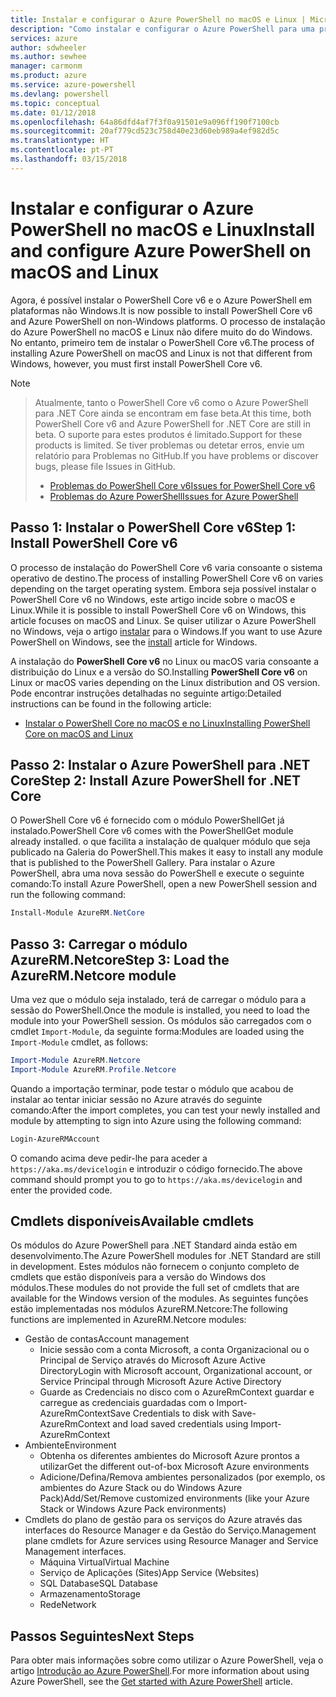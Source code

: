 ```yaml
---
title: Instalar e configurar o Azure PowerShell no macOS e Linux | Microsoft Docs
description: "Como instalar e configurar o Azure PowerShell para uma primeira utilização no macOS e Linux."
services: azure
author: sdwheeler
ms.author: sewhee
manager: carmonm
ms.product: azure
ms.service: azure-powershell
ms.devlang: powershell
ms.topic: conceptual
ms.date: 01/12/2018
ms.openlocfilehash: 64a86dfd4af7f3f0a91501e9a096ff190f7100cb
ms.sourcegitcommit: 20af779cd523c758d40e23d60eb989a4ef982d5c
ms.translationtype: HT
ms.contentlocale: pt-PT
ms.lasthandoff: 03/15/2018
---
```

# <a name="install-and-configure-azure-powershell-on-macos-and-linux"></a><span data-ttu-id="e60a8-103">Instalar e configurar o Azure PowerShell no macOS e Linux</span><span class="sxs-lookup"><span data-stu-id="e60a8-103">Install and configure Azure PowerShell on macOS and Linux</span></span>

<span data-ttu-id="e60a8-104">Agora, é possível instalar o PowerShell Core v6 e o Azure PowerShell em plataformas não Windows.</span><span class="sxs-lookup"><span data-stu-id="e60a8-104">It is now possible to install PowerShell Core v6 and Azure PowerShell on non-Windows platforms.</span></span>
<span data-ttu-id="e60a8-105">O processo de instalação do Azure PowerShell no macOS e Linux não difere muito do do Windows. No entanto, primeiro tem de instalar o PowerShell Core v6.</span><span class="sxs-lookup"><span data-stu-id="e60a8-105">The process of installing Azure PowerShell on macOS and Linux is not that different from Windows, however, you must first install PowerShell Core v6.</span></span>

> [!NOTE]

> <span data-ttu-id="e60a8-106">Atualmente, tanto o PowerShell Core v6 como o Azure PowerShell para .NET Core ainda se encontram em fase beta.</span><span class="sxs-lookup"><span data-stu-id="e60a8-106">At this time, both PowerShell Core v6 and Azure PowerShell for .NET Core are still in beta.</span></span>
> <span data-ttu-id="e60a8-107">O suporte para estes produtos é limitado.</span><span class="sxs-lookup"><span data-stu-id="e60a8-107">Support for these products is limited.</span></span> <span data-ttu-id="e60a8-108">Se tiver problemas ou detetar erros, envie um relatório para Problemas no GitHub.</span><span class="sxs-lookup"><span data-stu-id="e60a8-108">If you have problems or discover bugs, please file Issues in GitHub.</span></span>
>
> * [<span data-ttu-id="e60a8-109">Problemas do PowerShell Core v6</span><span class="sxs-lookup"><span data-stu-id="e60a8-109">Issues for PowerShell Core v6</span></span>](https://github.com/PowerShell/PowerShell/issues)
> * [<span data-ttu-id="e60a8-110">Problemas do Azure PowerShell</span><span class="sxs-lookup"><span data-stu-id="e60a8-110">Issues for Azure PowerShell</span></span>](https://github.com/azure/azure-docs-powershell/issues)

## <a name="step-1-install-powershell-core-v6"></a><span data-ttu-id="e60a8-111">Passo 1: Instalar o PowerShell Core v6</span><span class="sxs-lookup"><span data-stu-id="e60a8-111">Step 1: Install PowerShell Core v6</span></span>

<span data-ttu-id="e60a8-112">O processo de instalação do PowerShell Core v6 varia consoante o sistema operativo de destino.</span><span class="sxs-lookup"><span data-stu-id="e60a8-112">The process of installing PowerShell Core v6 on varies depending on the target operating system.</span></span>
<span data-ttu-id="e60a8-113">Embora seja possível instalar o PowerShell Core v6 no Windows, este artigo incide sobre o macOS e Linux.</span><span class="sxs-lookup"><span data-stu-id="e60a8-113">While it is possible to install PowerShell Core v6 on Windows, this article focuses on macOS and Linux.</span></span> <span data-ttu-id="e60a8-114">Se quiser utilizar o Azure PowerShell no Windows, veja o artigo [instalar](./install-azurerm-ps.md) para o Windows.</span><span class="sxs-lookup"><span data-stu-id="e60a8-114">If you want to use Azure PowerShell on Windows, see the [install](./install-azurerm-ps.md) article for Windows.</span></span>

<span data-ttu-id="e60a8-115">A instalação do **PowerShell Core v6** no Linux ou macOS varia consoante a distribuição do Linux e a versão do SO.</span><span class="sxs-lookup"><span data-stu-id="e60a8-115">Installing **PowerShell Core v6** on Linux or macOS varies depending on the Linux distribution and OS version.</span></span>
<span data-ttu-id="e60a8-116">Pode encontrar instruções detalhadas no seguinte artigo:</span><span class="sxs-lookup"><span data-stu-id="e60a8-116">Detailed instructions can be found in the following article:</span></span>

- [<span data-ttu-id="e60a8-117">Instalar o PowerShell Core no macOS e no Linux</span><span class="sxs-lookup"><span data-stu-id="e60a8-117">Installing PowerShell Core on macOS and Linux</span></span>](/powershell/scripting/setup/installing-powershell-core-on-macos-and-linux)

## <a name="step-2-install-azure-powershell-for-net-core"></a><span data-ttu-id="e60a8-118">Passo 2: Instalar o Azure PowerShell para .NET Core</span><span class="sxs-lookup"><span data-stu-id="e60a8-118">Step 2: Install Azure PowerShell for .NET Core</span></span>

<span data-ttu-id="e60a8-119">O PowerShell Core v6 é fornecido com o módulo PowerShellGet já instalado.</span><span class="sxs-lookup"><span data-stu-id="e60a8-119">PowerShell Core v6 comes with the PowerShellGet module already installed.</span></span> <span data-ttu-id="e60a8-120">o que facilita a instalação de qualquer módulo que seja publicado na Galeria do PowerShell.</span><span class="sxs-lookup"><span data-stu-id="e60a8-120">This makes it easy to install any module that is published to the PowerShell Gallery.</span></span> <span data-ttu-id="e60a8-121">Para instalar o Azure PowerShell, abra uma nova sessão do PowerShell e execute o seguinte comando:</span><span class="sxs-lookup"><span data-stu-id="e60a8-121">To install Azure PowerShell, open a new PowerShell session and run the following command:</span></span>

```powershell
Install-Module AzureRM.NetCore
```

## <a name="step-3-load-the-azurermnetcore-module"></a><span data-ttu-id="e60a8-122">Passo 3: Carregar o módulo AzureRM.Netcore</span><span class="sxs-lookup"><span data-stu-id="e60a8-122">Step 3: Load the AzureRM.Netcore module</span></span>

<span data-ttu-id="e60a8-123">Uma vez que o módulo seja instalado, terá de carregar o módulo para a sessão do PowerShell.</span><span class="sxs-lookup"><span data-stu-id="e60a8-123">Once the module is installed, you need to load the module into your PowerShell session.</span></span> <span data-ttu-id="e60a8-124">Os módulos são carregados com o cmdlet `Import-Module`, da seguinte forma:</span><span class="sxs-lookup"><span data-stu-id="e60a8-124">Modules are loaded using the `Import-Module` cmdlet, as follows:</span></span>

```powershell
Import-Module AzureRM.Netcore
Import-Module AzureRM.Profile.Netcore
```

<span data-ttu-id="e60a8-125">Quando a importação terminar, pode testar o módulo que acabou de instalar ao tentar iniciar sessão no Azure através do seguinte comando:</span><span class="sxs-lookup"><span data-stu-id="e60a8-125">After the import completes, you can test your newly installed and module by attempting to sign into Azure using the following command:</span></span>

```powershell
Login-AzureRMAccount
```

<span data-ttu-id="e60a8-126">O comando acima deve pedir-lhe para aceder a `https://aka.ms/devicelogin` e introduzir o código fornecido.</span><span class="sxs-lookup"><span data-stu-id="e60a8-126">The above command should prompt you to go to `https://aka.ms/devicelogin` and enter the provided code.</span></span>

## <a name="available-cmdlets"></a><span data-ttu-id="e60a8-127">Cmdlets disponíveis</span><span class="sxs-lookup"><span data-stu-id="e60a8-127">Available cmdlets</span></span>

<span data-ttu-id="e60a8-128">Os módulos do Azure PowerShell para .NET Standard ainda estão em desenvolvimento.</span><span class="sxs-lookup"><span data-stu-id="e60a8-128">The Azure PowerShell modules for .NET Standard are still in development.</span></span> <span data-ttu-id="e60a8-129">Estes módulos não fornecem o conjunto completo de cmdlets que estão disponíveis para a versão do Windows dos módulos.</span><span class="sxs-lookup"><span data-stu-id="e60a8-129">These modules do not provide the full set of cmdlets that are available for the Windows version of the modules.</span></span> <span data-ttu-id="e60a8-130">As seguintes funções estão implementadas nos módulos AzureRM.Netcore:</span><span class="sxs-lookup"><span data-stu-id="e60a8-130">The following functions are implemented in AzureRM.Netcore modules:</span></span>

* <span data-ttu-id="e60a8-131">Gestão de contas</span><span class="sxs-lookup"><span data-stu-id="e60a8-131">Account management</span></span>
  - <span data-ttu-id="e60a8-132">Inicie sessão com a conta Microsoft, a conta Organizacional ou o Principal de Serviço através do Microsoft Azure Active Directory</span><span class="sxs-lookup"><span data-stu-id="e60a8-132">Login with Microsoft account, Organizational account, or Service Principal through Microsoft Azure Active Directory</span></span>
  - <span data-ttu-id="e60a8-133">Guarde as Credenciais no disco com o AzureRmContext guardar e carregue as credenciais guardadas com o Import-AzureRmContext</span><span class="sxs-lookup"><span data-stu-id="e60a8-133">Save Credentials to disk with Save-AzureRmContext and load saved credentials using Import-AzureRmContext</span></span>
* <span data-ttu-id="e60a8-134">Ambiente</span><span class="sxs-lookup"><span data-stu-id="e60a8-134">Environment</span></span>
  - <span data-ttu-id="e60a8-135">Obtenha os diferentes ambientes do Microsoft Azure prontos a utilizar</span><span class="sxs-lookup"><span data-stu-id="e60a8-135">Get the different out-of-box Microsoft Azure environments</span></span>
  - <span data-ttu-id="e60a8-136">Adicione/Defina/Remova ambientes personalizados (por exemplo, os ambientes do Azure Stack ou do Windows Azure Pack)</span><span class="sxs-lookup"><span data-stu-id="e60a8-136">Add/Set/Remove customized environments (like your Azure Stack or Windows Azure Pack environments)</span></span>
* <span data-ttu-id="e60a8-137">Cmdlets do plano de gestão para os serviços do Azure através das interfaces do Resource Manager e da Gestão do Serviço.</span><span class="sxs-lookup"><span data-stu-id="e60a8-137">Management plane cmdlets for Azure services using Resource Manager and Service Management interfaces.</span></span>
  - <span data-ttu-id="e60a8-138">Máquina Virtual</span><span class="sxs-lookup"><span data-stu-id="e60a8-138">Virtual Machine</span></span>
  - <span data-ttu-id="e60a8-139">Serviço de Aplicações (Sites)</span><span class="sxs-lookup"><span data-stu-id="e60a8-139">App Service (Websites)</span></span>
  - <span data-ttu-id="e60a8-140">SQL Database</span><span class="sxs-lookup"><span data-stu-id="e60a8-140">SQL Database</span></span>
  - <span data-ttu-id="e60a8-141">Armazenamento</span><span class="sxs-lookup"><span data-stu-id="e60a8-141">Storage</span></span>
  - <span data-ttu-id="e60a8-142">Rede</span><span class="sxs-lookup"><span data-stu-id="e60a8-142">Network</span></span>

## <a name="next-steps"></a><span data-ttu-id="e60a8-143">Passos Seguintes</span><span class="sxs-lookup"><span data-stu-id="e60a8-143">Next Steps</span></span>

<span data-ttu-id="e60a8-144">Para obter mais informações sobre como utilizar o Azure PowerShell, veja o artigo [Introdução ao Azure PowerShell](get-started-azureps.md).</span><span class="sxs-lookup"><span data-stu-id="e60a8-144">For more information about using Azure PowerShell, see the [Get started with Azure PowerShell](get-started-azureps.md) article.</span></span>
